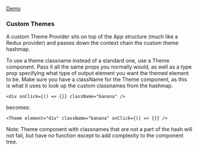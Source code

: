 [Demo](https://gifted-rosalind-be8dbe.netlify.com/)

### Custom Themes

A custom Theme Provider sits on top of the App structure (much like a Redux provider) and passes down the context chain the custom theme hashmap. 

To use a theme classname instead of a standard one, use a Theme component. Pass it all the same props you normally would, as well as a type prop specifying what type of output element you want the themed element to be.
Make sure you have a className for the Theme component, as this is what it uses to look up the custom classnames from the hashmap.

```
<div onClick={() => {}} className="banana" />
```

becomes:

```
<Theme element="div" className="banana" onClick={() => {}} />
```

Note: Theme component with classnames that are not a part of the hash will not fail, but have no function except to add complexity to the component tree.